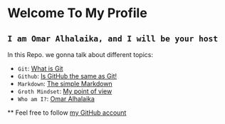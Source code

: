 # Welcome To My Profile 

## `I am Omar Alhalaika, and I will be your host`


In this Repo. we gonna talk about different topics: 


* `Git`:  [What is Git](https://omar-alhalaika.github.io/Reading-notes/Git)
* `Github`:  [Is GitHub the same as Git!](https://omar-alhalaika.github.io/Reading-notes/GitHub)
* `Markdown`:  [The simple Markdown](https://omar-alhalaika.github.io/Reading-notes/Markdown)
* `Groth Mindset`:  [My point of view](https://omar-alhalaika.github.io/Reading-notes/Growth%20Mindset)
* `Who am I?`:  [Omar Alhalaika](https://omar-alhalaika.github.io/Reading-notes/Omar%20profile)
 
** Feel free to follow [my GitHub account](https://github.com/Omar-Alhalaika)
